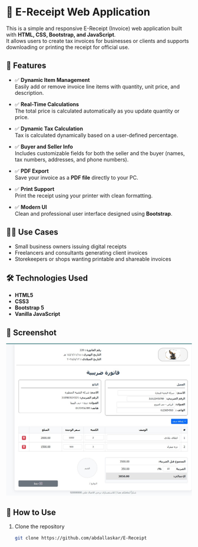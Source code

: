 # 🧾 E-Receipt Web Application

This is a simple and responsive E-Receipt (Invoice) web application built with **HTML, CSS, Bootstrap, and JavaScript**.  
It allows users to create tax invoices for businesses or clients and supports downloading or printing the receipt for official use.

## 🚀 Features

- ✅ **Dynamic Item Management**  
  Easily add or remove invoice line items with quantity, unit price, and description.

- ✅ **Real-Time Calculations**  
  The total price is calculated automatically as you update quantity or price.

- ✅ **Dynamic Tax Calculation**  
  Tax is calculated dynamically based on a user-defined percentage.

- ✅ **Buyer and Seller Info**  
  Includes customizable fields for both the seller and the buyer (names, tax numbers, addresses, and phone numbers).

- ✅ **PDF Export**  
  Save your invoice as a **PDF file** directly to your PC.

- ✅ **Print Support**  
  Print the receipt using your printer with clean formatting.

- ✅ **Modern UI**  
  Clean and professional user interface designed using **Bootstrap**.

## 🧑‍💼 Use Cases

- Small business owners issuing digital receipts
- Freelancers and consultants generating client invoices
- Storekeepers or shops wanting printable and shareable invoices

## 🛠️ Technologies Used

- **HTML5**
- **CSS3**
- **Bootstrap 5**
- **Vanilla JavaScript**

## 📸 Screenshot

![E-Receipt Preview](./Screenshot1.jpg)

## 📄 How to Use

1. Clone the repository
   ```bash
   git clone https://github.com/abdallaskar/E-Receipt
   ```
